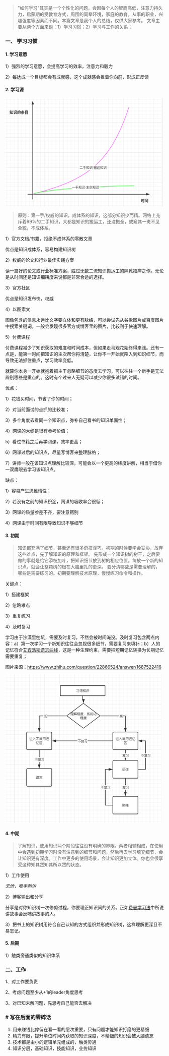 > "如何学习"其实是一个个性化的问题，会因每个人的智商高低，注意力持久力，启蒙期的受教育方式，周围的同辈环境，家庭的教育，从事的职业，兴趣强度等因素而不同。本篇文章是我个人的总结，仅供大家参考。
> 文章主要从两个方面来谈：1）学习习惯；2）学习与工作的关系；


### 一、 学习习惯
#### 1. 学习意愿
1）强烈的学习意愿，会提高学习的效率，注意力和毅力

2）每达成一个目标都会有成就感，这个成就感会推着你向前，形成正反馈

#### 2. 学习源

<img src="../../src/main/resources/picture/image-20210121160851772.png" alt="image-20210121160851772" style="zoom: 80%;" />

> 原则：第一手/权威的知识，成体系的知识，这部分知识少而精。网络上充斥着99%的二手知识，大都是知识的搬运工，还没搬全，或窥其一斑不见全貌，不成体系。

1）官方文档/书籍，拒绝不成体系的零散文章

优点是知识成体系，容易构建知识树

2）权威的论文和行业最佳实践方案

读一篇好的论文或行业标准方案，胜过无数二流知识搬运工的隔靴搔痒之作。无论是从时间还是知识细耕度来说都是非常合适的选择。

3）官方社区

优点是知识发布快，权威

4）以图索文

图像包含的信息永远比文字要立体和更有脉络，可以尝试先从谷歌图片或百度图片中搜索关键词。一般会发现很多官方或博客里的图片，比较利于快速理解。

5）付费课程

付费课程减少了知识获取的难度和时间成本，但如果走马观花始终得来浅。还有一点是，能第一时间把知识的主次帮你捋清楚，让你不一开始就陷入到知识细节，而导致无法抓住重点，学习效率变低。

就算你本身一开始就抱着抓主干忽略细节的态度去学习，可以往往一个新手是无法辨别哪些是重点的。这时有个过来人无疑可以减少你很多试错的时间。

优点：

1）花钱买时间，节省了你的时间；

2）对当前面试的点抓的比较准；

3）多个角度去看同一个知识点，弥补自己看书的知识单面性；

4）网课的大纲是很有参考价值；

5）看过书籍之后再学网课，效率更高；

6）网课过后的知识点，尽量写博客来整理脉络；

7）讲师一般在该知识点理解比较深，可能会以一个更高的纬度讲解，相当于借你一双鹰眼去学习该知识点。

缺点：

1）容易产生思维惰性；

2）若没有之前的知识积淀，网课的吸收率会很低；

3）网课的质量参差不齐，要注意甄别

4）网课由于时间有限导致知识不够细节

#### 3. 初期
> 知识都充满了细节，甚至还有很多奇技淫巧。初期的时候要学会妥协，放弃这些难点，先了解知识的原理和框架。
> 先形成一个知识树的树干，之后要做的事就是给它添枝加叶，把知识细节放到树的相应位置。每放一个新的知识点，就会让整颗树的根在大脑里扎的更深。
> 要分清哪些是需要理解的，哪些是需要练习的。初期要理解技术原理，慢慢练习命令和操作。

关键点：

1）搭建框架

2）忽略难点

3）重复练习

4）及时复习

学习由于沙漠里刨坑，需要及时复习，不然会被时间淹没。及时复习包含两点内容：a）第一次学习一个新知识往往会忽视很多细节，需要复习来填补；b）人的记忆符合[艾宾浩斯遗忘曲线](https://baike.baidu.com/item/%E9%81%97%E5%BF%98%E6%9B%B2%E7%BA%BF/7278665?fr=aladdin)，这是一种生理约束，需要把短期记忆转换为长期记忆需要重复；

图片来源：https://www.zhihu.com/question/22866524/answer/1687522416

<img src="../../src/main/resources/picture/v2-98692fc19e6472febaac7863744f0d62_r.jpg" alt="preview" style="zoom:80%;" />

#### 4. 中期
> 了解知识，使用知识两个阶段往往没有明确的界限。两者相辅相成，在使用中会遇到初期学习时没有注意到的细节和问题，然后再去学习填充细节，会让知识更有深度。工作中更多的使用场景，会让知识更加立体。你也会很享受这种知其然知其所以然的状态。

1）工作使用

*无他，唯手熟尔*

2）博客输出和分享

分享是对你知识树一次修剪过程，你要理正知识间的关系。正如[费曼学习法](https://baike.baidu.com/item/%E8%B4%B9%E6%9B%BC%E5%AD%A6%E4%B9%A0%E6%B3%95)中所说讲故事会反哺讲故事的人。

3）把书上的知识树用符合自己认知的方式组织并形成知识树，这样理解更深且不易忘记。

#### 5. 后期
1）触类旁通类似的知识体系

### 二、工作
1、对工作要负责

2、考虑问题至少从+1的leader角度思考

3、对已知未解问题，先思考自己能否去解决

### # 写在后面的零碎话
1. 用来赚钱比停留在看一看的层次重要，只有问题才能知识打磨的更精细
2. 精力有限，提升单位时间内获取的知识深度，不精细的知识会被大脑遗忘
3. 技术都是由小的逻辑单元组成的，触类旁通
4. 知识分层，基础知识，技能知识，业务知识